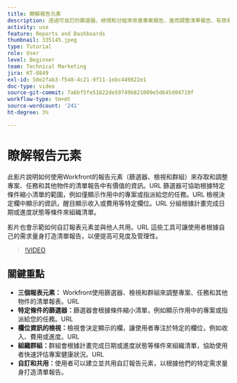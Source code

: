 ```yaml
---
title: 瞭解報告元素
description: 透過可自訂的篩選器、檢視和分組來改善專案報告，進而調整清單報告、有效率地組織資料，並實現順暢的協同合作。
activity: use
feature: Reports and Dashboards
thumbnail: 335145.jpeg
type: Tutorial
role: User
level: Beginner
team: Technical Marketing
jira: KT-8849
exl-id: 50e2fab3-f548-4c21-9f11-1ebc449822e1
doc-type: video
source-git-commit: 7a6bf5fe51622de59749b821009e5d645d04719f
workflow-type: tm+mt
source-wordcount: '241'
ht-degree: 3%

---
```


# 瞭解報告元素

此影片說明如何使用Workfront的報告元素（篩選器、檢視和群組）來存取和調整專案、任務和其他物件的清單報告中有價值的資訊。&#x200B;URL 篩選器可協助根據特定條件縮小清單的範圍，例如僅顯示作用中的專案或指派給您的任務。&#x200B;URL 檢視決定欄中顯示的資訊，醒目顯示收入或費用等特定欄位。&#x200B;URL 分組根據計畫完成日期或進度狀態等條件來組織清單。

影片也會示範如何自訂報表元素並與他人共用。&#x200B;URL 這些工具可讓使用者根據自己的需求量身打造清單報告，以便提高可見度及管理性。

>[!VIDEO](https://video.tv.adobe.com/v/335145/?quality=12&learn=on&enablevpops)

## 關鍵重點

* **三個報表元素：** Workfront使用篩選器、檢視和群組來調整專案、任務和其他物件的清單報表。&#x200B;URL
* **特定條件的篩選器：**&#x200B;篩選器會根據條件縮小清單，例如顯示作用中的專案或指派給您的任務。&#x200B;URL
* **欄位資訊的檢視：**&#x200B;檢視會決定顯示的欄，讓使用者專注於特定的欄位，例如收入、費用或進度。&#x200B;URL
* **組織群組：**&#x200B;群組會根據計畫完成日期或進度狀態等條件來組織清單，協助使用者快速評估專案健康狀況。&#x200B;URL
* **自訂和共用：**&#x200B;使用者可以建立並共用自訂報告元素，以根據他們的特定需求量身打造清單報告。
